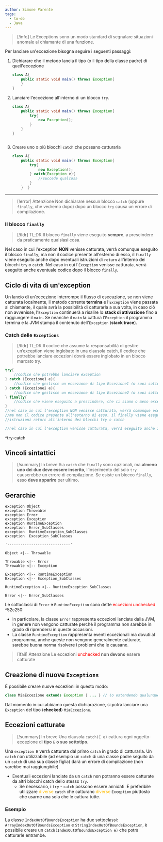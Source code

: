 ```yaml
---
author: Simone Parente
tags:
  - to-do
  - Java
---
```


>[!info] 
>Le Exceptions sono un modo standard di segnalare situazioni anomale al chiamante di una funzione.

Per lanciare un'eccezione bisogna seguire i seguenti passaggi:
1. Dichiarare che il metodo lancia il tipo (o il tipo della classe padre) di quell'eccezione
	```Java
	class A{
		public static void main() throws Exception{
		}
	}


2. Lanciare l'eccezione all'interno di un blocco `try`.

	```Java
	class A{
		public static void main() throws Exception{  
			try{  
				new Exception();  
			}  
		}
	}



3.  Creare uno o più blocchi `catch` che possano catturarla
	```Java
	class A{  
		public static void main() throws Exception{  
			try{  
				new Exception();  
			} catch(Exception e){  
				//succede qualcosa  
			}  
		}  }
---


>[!error] Attenzione
>Non dichiarare nessun blocco `catch` (oppure `finally`, che vedremo dopo) dopo un blocco `try` causa un errore di compilazione.
### Il blocco `finally`
>[!tldr] TL;DR
Il blocco `finally` viene eseguito **sempre**, a prescindere da praticamente qualsiasi cosa.

Nel caso in cui l'exception **NON** venisse catturata, verrà comunque eseguito il blocco `finally`, ma non il codice presente all'esterno di esso, il `finally` viene eseguito anche dopo eventuali istruzioni di `return` all'interno dei blocchi `try` o `catch`.
Nel caso in cui l'`Exception` venisse catturata, verrà eseguito anche eventuale codice dopo il blocco `finally`.

## Ciclo di vita di un'exception
Un lancio di un’eccezione interrompe il flusso di esecuzione, se non viene catturata localmente, il metodo corrente **termina** e l’`Exception` viene passata al chiamante, il quale avrà la possibilità di catturarla a sua volta, in caso ciò non avvenisse, l’`Exception` continuerà a risalire lo **stack di attivazione** fino a raggiungere il `main`. Se neanche il `main` la cattura l’`Exception` il programma termina e la JVM stampa il contenuto dell’`Exception` (**stack trace**).
### Catch delle `Exceptions`
>[!tldr] TL;DR
>Il codice che assume la responsabilità di gestire un’exception viene inglobato in una clausola catch, il codice che potrebbe lanciare eccezioni dovrà essere inglobato in un blocco marcato try.

```Java
try{
	//codice che potrebbe lanciare exception
} catch (Eccezione1 e){
	//codice che gestisce un eccezione di tipo Eccezione1 (o suoi sottotipi)
} catch (Eccezione2 e){
	//codice che gestisce un eccezione di tipo Eccezione2 (o suoi sottotipi)
} finally{
	//codice che viene eseguito a prescindere, che ci siano o meno exception
}
//nel caso in cui l'exception NON venisse catturata, verrà comunque eseguito il blocco finally,
//ma non il codice presente all'esterno di esso, il finally viene eseguito anche dopo eventuali
//istruzioni return all'interno dei blocchi try o catch

//nel caso in cui l'exception venisse catturata, verrà eseguito anche il codice dopo finally.
```

^try-catch
## Vincoli sintattici
>[!summary] In breve
Sia `catch` che `finally` sono opzionali, ma **almeno uno dei due deve essere inserito**, l’inserimento del solo `try` causerebbe un errore di compilazione.
Se esiste un blocco `finally`, esso **deve apparire** per ultimo.
## Gerarchie
```plantuml
exception Object
exception Throwable
exception Error 
exception Exception
exception RuntimeException
exception  Error_SubClasses
exception  RuntimeException_SubClasses
exception  Exception_SubClasses

'-----------------------------'

Object <|-- Throwable

Throwable <|-- Error
Throwable <|-- Exception

Exception <|-- RuntimeException
Exception <|-- Exception_SubClasses

RuntimeException <|-- RuntimeException_SubClasses

Error <|-- Error_SubClasses

```

Le sottoclassi di `Error` e `RuntimeException` sono dette <span style="color:#ff0000">eccezioni  unchecked</span> ^52c250
- In particolare, la classe `Error` rappresenta eccezioni lanciate dalla JVM, in genere non vengono catturate perché il programma non sarebbe in grado di riprendersi in queste occasioni.
- La classe `RuntimeException` rappresenta eventi eccezionali ma dovuti al programma, anche queste non vengono generalmente catturate, sarebbe buona norma risolvere i problemi che le causano.
>[!fail] Attenzione
>Le eccezioni <span style="color:#ff0000">unchecked</span> **non devono** essere catturate
## Creazione di nuove `Exceptions`<span style="color:#ff0000"><span style="color:#ff0000"><span style="color:#ff0000"><span style="color:#ff0000"><span style="color:#ff0000"><span style="color:#ff0000"></span></span></span></span></span></span>
È possibile creare nuove eccezioni in questo modo: 
```Java
class MiaEccezione extends Exception { ... } // (o estendendo qualunque altra sottoclasse di Exception)
``` 
Dal momento in cui abbiamo questa dichiarazione, si potrà lanciare una `Exception` del tipo (**checked**) `MiaEccezione`.
## Eccezioni catturate
>[!summary] In breve
Una clausola `catch(E e)` cattura ogni oggetto-eccezione di **tipo** `E` **o suo sottotipo**.

Una `exception E` verrà catturata dal primo `catch` in grado di catturarla.
Un `catch` non utilizzabile (ad esempio un `catch` di una classe padre seguito da un `catch` di una sua classe figlia) darà un errore di compilazione (non sarebbe mai raggiungibile).
- Eventuali eccezioni lanciate da un `catch` non potranno essere catturate da altri blocchi catch dello stesso `try`.
    - Se necessario, i `try` - `catch` possono essere annidati.
È preferibile utilizzare <span style="color:#ffbe0a">diverse</span> `catch` che catturano <span style="color:#ffbe0a">diverse</span> `Exception` piuttosto che usarne una sola che le cattura tutte.
### Esempio
La classe `IndexOutOfBoundsException` ha due sottoclassi: `ArrayIndexOutOfBoundsException` e `StringIndexOutOfBoundsException`, è possibile creare un `catch(IndexOutOfBoundsException e)` che potrà catturarle entrambe.
